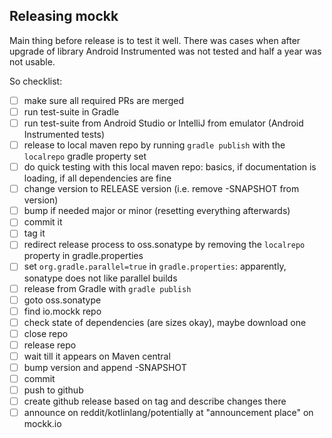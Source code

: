  
## Releasing mockk
 
 Main thing before release is to test it well. There was cases when after upgrade of library Android Instrumented was not tested and half a year was not usable.
 
 So checklist:
 
 - [ ] make sure all required PRs are merged
 - [ ] run test-suite in Gradle
 - [ ] run test-suite from Android Studio or IntelliJ from emulator (Android Instrumented tests)
 - [ ] release to local maven repo by running `gradle publish` with the `localrepo` gradle property set
 - [ ] do quick testing with this local maven repo: basics, if documentation is loading, if all dependencies are fine
 - [ ] change version to RELEASE version (i.e. remove -SNAPSHOT from version)
 - [ ] bump if needed major or minor (resetting everything afterwards)
 - [ ] commit it
 - [ ] tag it
 - [ ] redirect release process to oss.sonatype by removing the `localrepo` property in gradle.properties
 - [ ] set `org.gradle.parallel=true` in `gradle.properties`: apparently, sonatype does not like parallel builds
 - [ ] release from Gradle with `gradle publish`
 - [ ] goto oss.sonatype
 - [ ] find io.mockk repo
 - [ ] check state of dependencies (are sizes okay), maybe download one
 - [ ] close repo
 - [ ] release repo
 - [ ] wait till it appears on Maven central
 - [ ] bump version and append -SNAPSHOT
 - [ ] commit
 - [ ] push to github
 - [ ] create github release based on tag and describe changes there
 - [ ] announce on reddit/kotlinlang/potentially at "announcement place" on mockk.io
